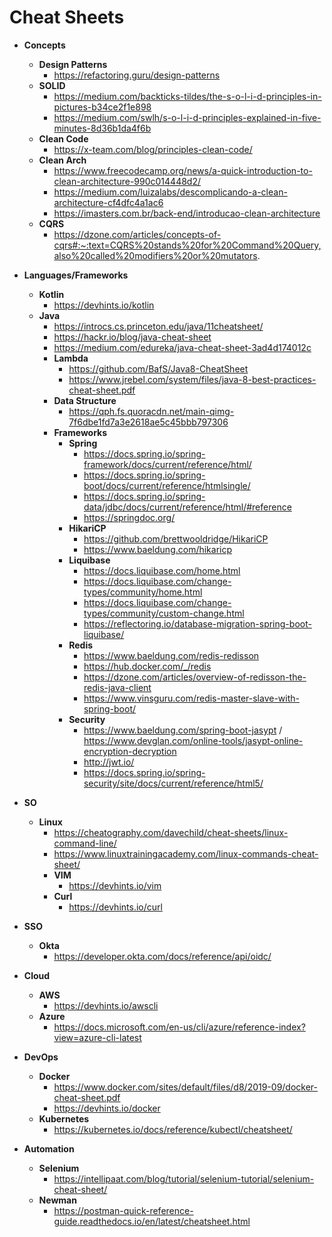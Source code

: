 # Cheat Sheets

- **Concepts**
  - **Design Patterns**
    - https://refactoring.guru/design-patterns
  - **SOLID**
    - https://medium.com/backticks-tildes/the-s-o-l-i-d-principles-in-pictures-b34ce2f1e898
    - https://medium.com/swlh/s-o-l-i-d-principles-explained-in-five-minutes-8d36b1da4f6b
  - **Clean Code**
    - https://x-team.com/blog/principles-clean-code/
  - **Clean Arch**
    - https://www.freecodecamp.org/news/a-quick-introduction-to-clean-architecture-990c014448d2/
    - https://medium.com/luizalabs/descomplicando-a-clean-architecture-cf4dfc4a1ac6
    - https://imasters.com.br/back-end/introducao-clean-architecture
  - **CQRS**
    - https://dzone.com/articles/concepts-of-cqrs#:~:text=CQRS%20stands%20for%20Command%20Query,also%20called%20modifiers%20or%20mutators.
    
- **Languages/Frameworks**
  - **Kotlin**
    - https://devhints.io/kotlin
  - **Java**
    - https://introcs.cs.princeton.edu/java/11cheatsheet/
    - https://hackr.io/blog/java-cheat-sheet
    - https://medium.com/edureka/java-cheat-sheet-3ad4d174012c
    - **Lambda**
      - https://github.com/BafS/Java8-CheatSheet
      - https://www.jrebel.com/system/files/java-8-best-practices-cheat-sheet.pdf
    - **Data Structure**
      - https://qph.fs.quoracdn.net/main-qimg-7f6dbe1fd7a3e2618ae5c45bbb797306
    - **Frameworks**
      - **Spring**
        - https://docs.spring.io/spring-framework/docs/current/reference/html/
        - https://docs.spring.io/spring-boot/docs/current/reference/htmlsingle/
        - https://docs.spring.io/spring-data/jdbc/docs/current/reference/html/#reference
        - https://springdoc.org/
      - **HikariCP**
        - https://github.com/brettwooldridge/HikariCP
        - https://www.baeldung.com/hikaricp
      - **Liquibase**
        - https://docs.liquibase.com/home.html
        - https://docs.liquibase.com/change-types/community/home.html
        - https://docs.liquibase.com/change-types/community/custom-change.html
        - https://reflectoring.io/database-migration-spring-boot-liquibase/
      - **Redis**
        - https://www.baeldung.com/redis-redisson
        - https://hub.docker.com/_/redis
        - https://dzone.com/articles/overview-of-redisson-the-redis-java-client
        - https://www.vinsguru.com/redis-master-slave-with-spring-boot/
      - **Security**
        - https://www.baeldung.com/spring-boot-jasypt / https://www.devglan.com/online-tools/jasypt-online-encryption-decryption
        - http://jwt.io/
        - https://docs.spring.io/spring-security/site/docs/current/reference/html5/

- **SO**
  - **Linux**
    - https://cheatography.com/davechild/cheat-sheets/linux-command-line/
    - https://www.linuxtrainingacademy.com/linux-commands-cheat-sheet/
    - **VIM**
      - https://devhints.io/vim
    - **Curl**
      - https://devhints.io/curl
    
- **SSO**
  - **Okta**
    - https://developer.okta.com/docs/reference/api/oidc/

- **Cloud**
  - **AWS**
    - https://devhints.io/awscli
  - **Azure**
    - https://docs.microsoft.com/en-us/cli/azure/reference-index?view=azure-cli-latest
    
- **DevOps**
  - **Docker**
    - https://www.docker.com/sites/default/files/d8/2019-09/docker-cheat-sheet.pdf
    - https://devhints.io/docker
  - **Kubernetes**
    - https://kubernetes.io/docs/reference/kubectl/cheatsheet/
    
- **Automation**
  - **Selenium**
    - https://intellipaat.com/blog/tutorial/selenium-tutorial/selenium-cheat-sheet/
  - **Newman**
    - https://postman-quick-reference-guide.readthedocs.io/en/latest/cheatsheet.html

